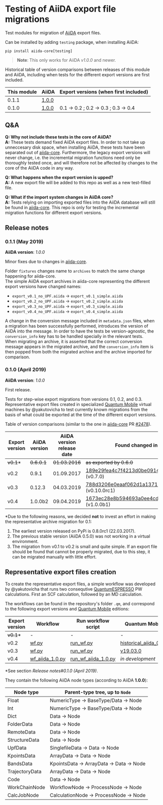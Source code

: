 # Testing of AiiDA export file migrations

Test modules for migration of [AiiDA](http://www.aiida.net) export files.

Can be installed by adding `testing` package, when installing AiiDA:

```shell
pip install aiida-core[testing]
```

> **Note**: This only works for AiiDA *v1.0.0* and newer.

Historical table of version comparisons between releases of this module and AiiDA,
including when tests for the different export versions are first included.

| This module | AiiDA | Export versions (when first included) |
| ----------- | ----- | ------------------------------------- |
| 0.1.1 | [1.0.0](https://github.com/aiidateam/aiida_core/releases/tag/v1.0.0) | |
| 0.1.0 | [1.0.0](https://github.com/aiidateam/aiida_core/releases/tag/v1.0.0) | 0.1 -> 0.2 ; 0.2 -> 0.3 ; 0.3 -> 0.4 |

## Q&A

**Q: Why not include these tests in the core of AiiDA?**  
**A:** These tests demand fixed AiiDA export files.
In order to not take up unneccesary disk space, when installing AiiDA,
these tests have been separated out of [aiida-core](https://github.com/aiidateam/aiida_core).
Furthermore, the legacy export versions will never change,
i.e. the incremental migration functions need only be thoroughly tested once,
and will therefore not be affected by changes to the core of the AiiDA code in any way.

**Q: What happens when the export version is upped?**  
**A:** A new export file will be added to this repo as well as a new test-filled file.

**Q: What if the import system changes in AiiDA core?**  
**A:** Tests relying on importing exported files into the AiiDA database
will still be found in [aiida-core](https://github.com/aiidateam/aiida_core).
This repo is only for testing the incremental migration functions for different export versions.

## Release notes

### 0.1.1 (May 2019)

**AiiDA version**: _1.0.0_

Minor fixes due to changes in [aiida-core](https://github.com/aiidateam/aiida_core).

Folder `fixtures` changes name to `archives` to match the same change happening
for aiida-core.  
The simple AiiDA export archives in aiida-core representing the different export versions
have changed names:

- `export_v0.1_no_UPF.aiida` -> `export_v0.1_simple.aiida`
- `export_v0.2_no_UPF.aiida` -> `export_v0.2_simple.aiida`
- `export_v0.3_no_UPF.aiida` -> `export_v0.3_simple.aiida`
- `export_v0.4_no_UPF.aiida` -> `export_v0.4_simple.aiida`

A change in the conversion message included in `metadata.json` files,
when a migration has been successfully performed, introduces the version of AiiDA
into the message. In order to have the tests be version-agnostic,
the `conversion_info` key has to be handled specially in the relevant tests.  
When migrating an archive, it is asserted that the correct conversion message appears
in the migrated archive, and the `conversion_info` item is then popped from both
the migrated archive and the archive imported for comparison.

### 0.1.0 (April 2019)

**AiiDA version**: _1.0.0_

First release.

Tests for step-wise export migrations from versions 0.1, 0.2, and 0.3.  
Representative export files created in specialized
[Quantum Mobile](https://materialscloud.org/work/quantum-mobile)
virtual machines by @yakutovicha to test currently known migrations
from the basis of what could be exported at the time of the different export versions.

Table of version comparisons
(similar to the one in [aiida-core](https://github.com/aiidateam/aiida_core)
PR [#2478](https://github.com/aiidateam/aiida_core/pull/2478)).

| Export version | AiiDA version | AiiDA version release date | Found changed in commit |
| -------------- | ------------- | -------------------------- | ----------------------- |
| ~~v0.1~~* | ~~0.6.0.1~~ | ~~01.03.2016~~ | ~~as exported by 0.6.0~~ |
| v0.2 | 0.9.1 | 01.09.2017 | [189e29fea4c7f4213d0be0914d55cccaa581c364](https://github.com/aiidateam/aiida_core/commit/189e29fea4c7f4213d0be0914d55cccaa581c364) (v0.7.0) |
| v0.3 | 0.12.3 | 04.03.2019 | [788d3206e0eaaf062d1a13710aaa64a18a0bbbcd](https://github.com/aiidateam/aiida_core/commit/788d3206e0eaaf062d1a13710aaa64a18a0bbbcd) (v0.10.0rc1) |
| v0.4 | 1.0.0b2 | 09.04.2019 | [1673ec28e8b594693a0ee4cdec82669e72abcc4c](https://github.com/aiidateam/aiida_core/commit/1673ec28e8b594693a0ee4cdec82669e72abcc4c) (v1.0.0b1) |

\*Due to the following reasons, we decided **not** to invest an effort in making
the representative archive migration for 0.1:

1. The earliest version released on PyPi is 0.8.0rc1 (22.03.2017).
1. The previous stable version (AiiDA 0.5.0) was not working in a virtual environment.
1. The migration from v0.1 to v0.2 is small and quite simple.
   If an export file should be found that cannot be properly migrated, due to this step,
   it can be migrated manually with little effort.

## Representative export files creation

To create the representative export files, a simple workflow was developed by @yakutovicha
that runs two consequtive [QuantumESPRESSO](https://www.quantum-espresso.org) PW calculations.
First an SCF calculation, followed by an MD calculation.

The workflows can be found in the repository's folder `.qm`,
and correspond to the following export versions and
[Quantum Mobile](https://github.com/marvel-nccr/quantum-mobile/releases/) editions:

| Export version | Workflow | Run workflow script | Quantum Mobile |
| -------------- | -------- | ------------------- | -------------- |
| ~~v0.1~~* | - | - | - |
| v0.2 | [wf.py](.qm/wf.py) | [run_wf.py](.qm/run_wf.py) | [historical_aiida_0.9.1](https://github.com/marvel-nccr/quantum-mobile/tree/historical_aiida_0.9.1) |
| v0.3 | [wf.py](.qm/wf.py) | [run_wf.py](.qm/run_wf.py) | [v19.03.0](https://github.com/marvel-nccr/quantum-mobile/releases/tag/19.03.0) |
| v0.4 | [wf_aiida_1.0.py](.qm/wf_aiida_1.0.py) | [run_wf_aiida_1.0.py](.qm/run_wf_aiida_1.0.py) | _in development_ |

\*See section _Release notes#0.1.0 (April 2019)_.

They contain the following AiiDA node types (according to AiiDA **1.0.0**):

| Node type | Parent-type tree, up to `Node` |
| --------- | -------- |
| Float | NumericType -> BaseType/Data -> Node |
| Int | NumericType -> BaseType/Data -> Node |
| Dict | Data -> Node |
| FolderData | Data -> Node |
| RemoteData | Data -> Node |
| StructureData | Data -> Node |
| UpfData | SinglefileData -> Data -> Node |
| KpointsData | ArrayData -> Data -> Node |
| BandsData | KpointsData -> ArrayData -> Data -> Node |
| TrajectoryData | ArrayData -> Data -> Node |
| Code | Data -> Node |
| WorkChainNode | WorkflowNode -> ProcessNode -> Node |
| CalcJobNode | CalculationNode -> ProcessNode -> Node |
